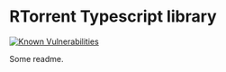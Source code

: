 # RTorrent Typescript library
[![Known Vulnerabilities](https://snyk.io/test/github/carathorys/rtorrent-tslib/badge.svg?targetFile=package.json)](https://snyk.io/test/github/carathorys/rtorrent-tslib?targetFile=package.json)

Some readme.
